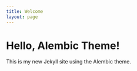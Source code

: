 ```yaml
---
title: Welcome
layout: page
---
```


# Hello, Alembic Theme!

This is my new Jekyll site using the Alembic theme.
